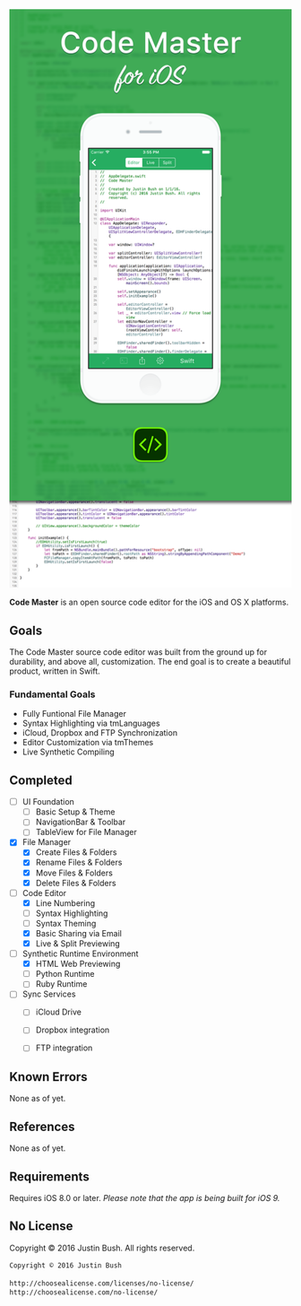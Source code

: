 <img src="Cover.png" width="860" />

<b>Code Master</b> is an open source code editor for the iOS and OS X platforms.

## Goals
The Code Master source code editor was built from the ground up for durability, and above all, customization. The end goal is to create a beautiful product, written in Swift.

### Fundamental Goals
- Fully Funtional File Manager
- Syntax Highlighting via tmLanguages
- iCloud, Dropbox and FTP Synchronization
- Editor Customization via tmThemes
- Live Synthetic Compiling

## Completed
- [ ] UI Foundation
    - [ ] Basic Setup & Theme
    - [ ] NavigationBar & Toolbar
    - [ ] TableView for File Manager
- [x] File Manager
	- [x] Create Files & Folders
	- [x] Rename Files & Folders
	- [x] Move Files & Folders
	- [x] Delete Files & Folders
- [ ] Code Editor
	- [x] Line Numbering
	- [ ] Syntax Highlighting
	- [ ] Syntax Theming
	- [x] Basic Sharing via Email
	- [x] Live & Split Previewing
- [ ] Synthetic Runtime Environment
	- [x] HTML Web Previewing
	- [ ] Python Runtime
	- [ ] Ruby Runtime
- [ ] Sync Services
	- [ ] iCloud Drive
	- [ ] Dropbox integration
	- [ ] FTP integration


## Known Errors
None as of yet.

## References
None as of yet.

## Requirements
Requires iOS 8.0 or later.
<i>Please note that the app is being built for iOS 9.</i>

## No License

Copyright © 2016 Justin Bush. All rights reserved.

```
Copyright © 2016 Justin Bush

http://choosealicense.com/licenses/no-license/
http://choosealicense.com/no-license/
```